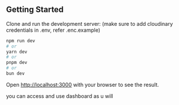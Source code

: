 
## Getting Started

Clone and run the development server:
(make sure to add cloudinary credentials in .env, refer .enc.example)



```bash
npm run dev
# or
yarn dev
# or
pnpm dev
# or
bun dev
```

Open [http://localhost:3000](http://localhost:3000) with your browser to see the result.

you can access and use dashboard as u will

